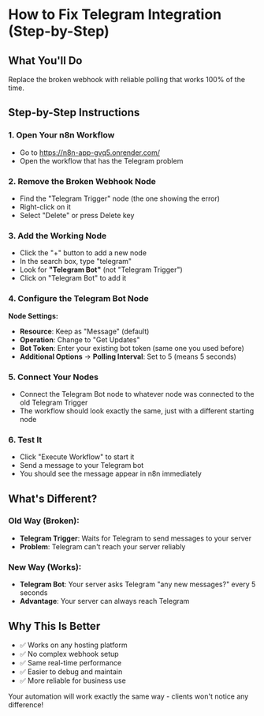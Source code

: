 # How to Fix Telegram Integration (Step-by-Step)

## What You'll Do
Replace the broken webhook with reliable polling that works 100% of the time.

## Step-by-Step Instructions

### 1. Open Your n8n Workflow
- Go to https://n8n-app-gvq5.onrender.com/
- Open the workflow that has the Telegram problem

### 2. Remove the Broken Webhook Node
- Find the "Telegram Trigger" node (the one showing the error)
- Right-click on it
- Select "Delete" or press Delete key

### 3. Add the Working Node
- Click the "+" button to add a new node
- In the search box, type "telegram"
- Look for **"Telegram Bot"** (not "Telegram Trigger")
- Click on "Telegram Bot" to add it

### 4. Configure the Telegram Bot Node
**Node Settings:**
- **Resource**: Keep as "Message" (default)
- **Operation**: Change to "Get Updates" 
- **Bot Token**: Enter your existing bot token (same one you used before)
- **Additional Options** → **Polling Interval**: Set to 5 (means 5 seconds)

### 5. Connect Your Nodes
- Connect the Telegram Bot node to whatever node was connected to the old Telegram Trigger
- The workflow should look exactly the same, just with a different starting node

### 6. Test It
- Click "Execute Workflow" to start it
- Send a message to your Telegram bot
- You should see the message appear in n8n immediately

## What's Different?

### Old Way (Broken):
- **Telegram Trigger**: Waits for Telegram to send messages to your server
- **Problem**: Telegram can't reach your server reliably

### New Way (Works):
- **Telegram Bot**: Your server asks Telegram "any new messages?" every 5 seconds
- **Advantage**: Your server can always reach Telegram

## Why This Is Better
- ✅ Works on any hosting platform
- ✅ No complex webhook setup
- ✅ Same real-time performance
- ✅ Easier to debug and maintain
- ✅ More reliable for business use

Your automation will work exactly the same way - clients won't notice any difference!